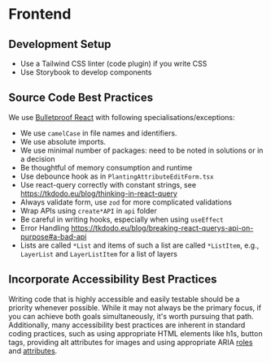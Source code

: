 # Frontend

## Development Setup

- Use a Tailwind CSS linter (code plugin) if you write CSS
- Use Storybook to develop components

## Source Code Best Practices

We use [Bulletproof React](https://github.com/alan2207/bulletproof-react) with following specialisations/exceptions:

- We use `camelCase` in file names and identifiers.
- We use absolute imports.
- We use minimal number of packages: need to be noted in solutions or in a decision
- Be thoughtful of memory consumption and runtime
- Use debounce hook as in `PlantingAttributeEditForm.tsx`
- Use react-query correctly with constant strings, see <https://tkdodo.eu/blog/thinking-in-react-query>
- Always validate form, use `zod` for more complicated validations
- Wrap APIs using `create*API` in `api` folder
- Be careful in writing hooks, especially when using `useEffect`
- Error Handling <https://tkdodo.eu/blog/breaking-react-querys-api-on-purpose#a-bad-api>
- Lists are called `*List` and items of such a list are called `*ListItem`, e.g., `LayerList` and `LayerListItem` for a list of layers

## Incorporate Accessibility Best Practices

Writing code that is highly accessible and easily testable should be a priority whenever possible.
While it may not always be the primary focus, if you can achieve both goals simultaneously, it's worth pursuing that path.
Additionally, many accessibility best practices are inherent in standard coding practices, such as using appropriate HTML elements like h1s, button tags, providing alt attributes for images and using appropriate ARIA [roles](https://www.w3.org/TR/wai-aria-1.2/#roles) and [attributes](https://www.w3.org/TR/wai-aria-1.2/#aria-attributes).
